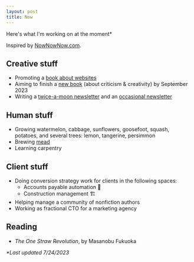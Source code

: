 ```yaml
---
layout: post
title: Now
---
```

Here's what I'm working on at the moment*

Inspired by [NowNowNow.com](https://nownownow.com/).

## Creative stuff

- Promoting a [book about websites](https://www.amazon.com/dp/B0BVSXB5W7)
- Aiming to finish a [new book](https://onestar.world/) (about criticism & creativity) by September 2023
- Writing a [twice-a-moon newsletter](/newsletter) and an [occasional newsletter](/blip)

## Human stuff

- Growing watermelon, cabbage, sunflowers, goosefoot, squash, potatoes, and several trees: lemon, tangerine, persimmon
- Brewing [mead](https://eufaula.biz/mead)
- Learning carpentry

## Client stuff

- Doing conversion strategy work for clients in the following spaces:
  - Accounts payable automation 🧾
  - Construction management 🏗
- Helping manage a community of nonfiction authors
- Working as fractional CTO for a marketing agency

## Reading

- _The One Straw Revolution_, by Masanobu Fukuoka

_*Last updated 7/24/2023_
